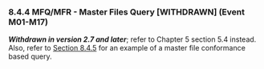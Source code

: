 ### 8.4.4 MFQ/MFR - Master Files Query [WITHDRAWN] (Event M01-M17) 

**_Withdrawn in version 2.7 and later_**; refer to Chapter 5 section 5.4 instead. Also, refer to [Section 8.4.5](#general-master-file-segments) for an example of a master file conformance based query.
